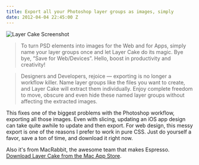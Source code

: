 ```yaml
---
title: Export all your Photoshop layer groups as images, simply
date: 2012-04-04 22:45:00 Z
---
```


![Layer Cake Screenshot](https://f.cl.ly/items/461c0d2i1w2i1o0h0H2A/mza_2162241797129234367.jpeg)

> To turn PSD elements into images for the Web and for Apps, simply name your layer groups once and let Layer Cake do its magic. Bye bye, “Save for Web/Devices”. Hello, boost in productivity and creativity!

> Designers and Developers, rejoice — exporting is no longer a workflow killer. Name layer groups like the files you want to create, and Layer Cake will extract them individually. Enjoy complete freedom to move, obscure and even hide these named layer groups without affecting the extracted images.

This fixes one of the biggest problems with the Photoshop workflow, exporting all those images. Even with slicing, updating an iOS app design can take quite awhile to update and then export. For web design, this messy export is one of the reasons I prefer to work in pure CSS. Just do yourself a favor, save a ton of time, and download it right now.

Also it's from MacRabbit, the awesome team that makes Espresso. [Download Layer Cake from the Mac App Store](https://itunes.apple.com/us/app/layer-cake/id512533449?ls=1&mt=12).

